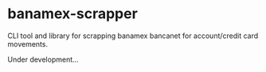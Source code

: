 # banamex-scrapper
CLI tool and library for scrapping banamex bancanet for account/credit card movements.

Under development...